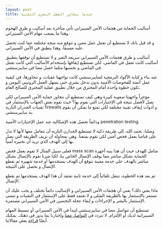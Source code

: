 ```yaml
---
layout: post
title: عندما يتجاوز العقل البشري التقنية
---
```


أساليب الحماية من هجمات الأمن السيبراني تأتي متأخرة بعد أساليب و طرق الهجوم وهذا ما يصعب مهام الأمن السيبراني.

و قد قيل بانك لا تستطيع أن تعمل عمل معين و تتوقع منه نتيجة مختلفة عما كنت تحصل عليه مسبقاً، وهذا ينطبق في الأمن السيبراني.

أساليب و طرق هجمات الأمن السيبراني سريعة التغير و لا تستطيع أن توقفها بتطبيق أساليب كانت تعمل في الماضي، لكن تستطيع إيقافها بإستخدام الأساليب التي كانت تعمل في الماضي و تحسنها مثلما حصل معنا في سايبرسنشي.

عند بناء و كتابة الأكواد البرمجية لسايبرسنشي كانت تواجهنا عقبات، و نتجاوزها، في كيفية عمل أتمتة للفحوصات الأمنية بدون تدخل بشري حتى يسهل العمل الروتيني اليومي و تكون خطوة واحدة أمام المخترق من خلال تطبيق عقلية المخترق للصالح العام.

مؤخراً واجهتنا صعوبة كبيرة وهي كيف نستطيع أن نتجاوز حماية الأمن السيبراني لكي نصل لأفضل نتيجة في الإختبارات التي نقوم بها؟ حيث تقوم بعض الجهات بالإستثمار في تقنيات الجدران النارية firewalls و أدوات إيقاف تقنية مختلفة لكي تمنع ما يمكن أن يقوم به سايبرسنشي.

ودائماً تحصل هذه الإشكالية عند عمل الإختبارات الأمنية penetration testing.


وصلنا، بحمد الله، إلى طريقة ذكية لا تستطيع الجدارن النارية أن تتعامل معها لأنها لا تدل على قيامنا بعمل فحص أمني لكي تقوم بمنعنا. وهي بمحاولة أن نزيف الطريقة التي نصل بها إلى الهدف الذي نريد أن نختبره أمنياً.


فعلى سبيل المثال لا نقوم بعمل فحص mass scan شامل للهدف حيث أن هذا ينبه أجهزة الحماية بشكل مباشر مما يوقف الإتصال الخاص بنا، لكنا صرنا نقوم بالإتصال بشكل مباشر بالهدف على خدمة معينة نتوقع أن الهدف يستخدمها أو خدمة شهيرة ثم نقطع الإتصال و نحصل على النتيجة.


ثم بعد هذة الخطوة، ننتقل تلقائياً إلى خدمة ثانية نعتقد أن هذا الهدف يستخدمها ثم نقطع الإتصال.


ماذا يعني ذلك؟ يعني أن هجمات الأمن السيبراني و الإساليب دائماً تختلف و يجب عليك أن تستمر بالإستثمار بها بالطريقة المثلى و لا تعتمد فقط على الإستثمار في التقنيات و تنسى الإستثمار بالبشر و الإجراءات و إبقاء عجلة التحسين في الأمن السيبراني مستمرة.


تستطيع أن تتواصل معنا في سايبرسنشي لتبدأ في الأمن السيبراني أو تبسيط المهام السيبرانية لديك أو الإلتزام. لا تتردد في [التواصل معنا](https://www.cybersenshi.com/#contactUsBlock) وإخبارنا بما يدور في ذهنك. يمكنك أيضًا [قراءة](https://blog.cybersenshi.com) بعض مقالاتنا.

